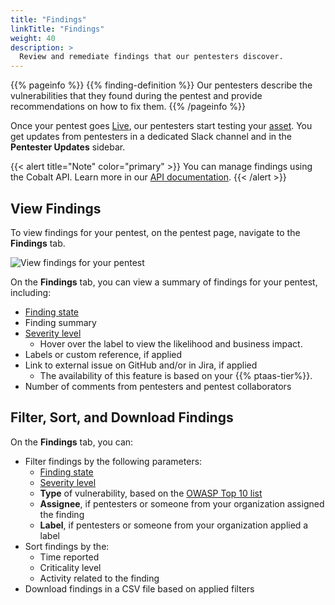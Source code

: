 ```yaml
---
title: "Findings"
linkTitle: "Findings"
weight: 40
description: >
  Review and remediate findings that our pentesters discover.
---
```


{{% pageinfo %}}
{{% finding-definition %}} Our pentesters describe the vulnerabilities that they found during the pentest and provide recommendations on how to fix them.
{{% /pageinfo %}}

Once your pentest goes [Live](/platform-deep-dive/pentests/pentest-process/pentest-states/), our pentesters start testing your [asset](/platform-deep-dive/assets/). You get updates from pentesters in a dedicated Slack channel and in the **Pentester Updates** sidebar.

{{< alert title="Note" color="primary" >}}
You can manage findings using the Cobalt API. Learn more in our [API documentation](https://docs.cobalt.io/v2/#findings).
{{< /alert >}}

## View Findings

To view findings for your pentest, on the pentest page, navigate to the **Findings** tab.

![View findings for your pentest](/deepdive/ViewFindingsSummary.png "View findings for your pentest")

On the **Findings** tab, you can view a summary of findings for your pentest, including:

- [Finding state](/platform-deep-dive/pentests/findings/finding-states/)
- Finding summary
- [Severity level](/platform-deep-dive/pentests/findings/severity-levels/)
  - Hover over the label to view the likelihood and business impact.
- Labels or custom reference, if applied
- Link to external issue on GitHub and/or in Jira, if applied
  - The availability of this feature is based on your {{% ptaas-tier%}}.
- Number of comments from pentesters and pentest collaborators

## Filter, Sort, and Download Findings

On the **Findings** tab, you can:

- Filter findings by the following parameters:
  - [Finding state](/platform-deep-dive/pentests/findings/finding-states/)
  - [Severity level](/platform-deep-dive/pentests/findings/severity-levels/)
  - **Type** of vulnerability, based on the [OWASP Top 10 list](https://owasp.org/www-project-top-ten/)
  - **Assignee**, if pentesters or someone from your organization assigned the finding
  - **Label**, if pentesters or someone from your organization applied a label
- Sort findings by the:
  - Time reported
  - Criticality level
  - Activity related to the finding
- Download findings in a CSV file based on applied filters
